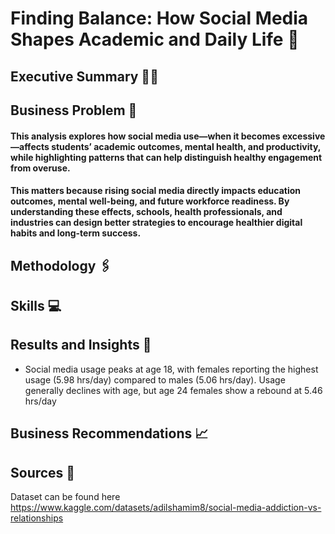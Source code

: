 # Finding Balance: How Social Media Shapes Academic and Daily Life 📲

## Executive Summary 👨‍💼

## Business Problem 🔎
####  This analysis explores how social media use—when it becomes excessive—affects students’ academic outcomes, mental health, and productivity, while highlighting patterns that can help distinguish healthy engagement from overuse.
#### This matters because rising social media directly impacts education outcomes, mental well-being, and future workforce readiness. By understanding these effects, schools, health professionals, and industries can design better strategies to encourage healthier digital habits and long-term success.

## Methodology 🖇️

## Skills 💻

## Results and Insights 📍
- Social media usage peaks at age 18, with females reporting the highest usage (5.98 hrs/day) compared to males (5.06 hrs/day). Usage generally declines with age, but age 24 females show a rebound at 5.46 hrs/day

## Business Recommendations 📈

## Sources 🔌
Dataset can be found here https://www.kaggle.com/datasets/adilshamim8/social-media-addiction-vs-relationships

